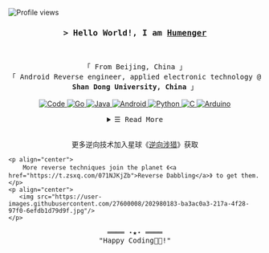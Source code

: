 <!-- https://github.com/Humenger/ -->
<!-- April 15, 2021 -->
<!-- leave a STAR, if you like it ! -->

<!-- Profile Views Counter -->
![Profile views](https://gpvc.arturio.dev/Humenger?v=3)

<!-- Intro  -->
<h3 align="center">
        <samp>&gt; Hello World!, I am
                <b><a target="_blank" href="https://Humenger.github.io/">Humenger</a></b>
        </samp>
</h3>
<br>

<p align="center">
        <!-- Organisation  -->
        <samp>
                「 From Beijing, China 」
                <br>
                「 Android Reverse engineer, applied electronic technology @<b> Shan Dong University, China</b> 」
                <br>
                <br>
        </samp>
        <!-- Programming Languages -->
        <!-- Code logo -->
        <a href="https://github.com/Humenger?tab=repositories" target="_blank"><img alt="Code"
                        src="https://img.shields.io/badge/-code-000000?style=flat-square&logo=Plex&logoColor=white">
        </a>
        <!-- Go -->
        <a href="https://github.com/Humenger?tab=repositories" target="_blank"><img alt="Go"
                        src="https://img.shields.io/badge/-Go-E34F26?style=flat-square&logo=Go&logoColor=white">
        </a>
        <!-- Java  -->
        <a href="https://github.com/Humenger?tab=repositories" target="_blank"><img alt="Java"
                        src="https://img.shields.io/badge/-Java-1572B6?style=flat-square&logo=Java&logoColor=white">
        </a>
        <!-- Android -->
        <a href="https://github.com/Humenger?tab=repositories" target="_blank"><img alt="Android"
                        src="https://img.shields.io/badge/-Android-F7DF1E?style=flat-square&logo=Android&logoColor=white">
        </a>
        <!-- Python -->
        <a href="https://github.com/Humenger?tab=repositories" target="_blank"><img alt="Python"
                        src="https://img.shields.io/badge/-Python-3776AB?style=flat-square&logo=Python&logoColor=white">
        </a>
        <!-- C -->
        <a href="https://github.com/Humenger?tab=repositories" target="_blank"><img alt="C"
                        src="https://img.shields.io/badge/-C-9b3675?style=flat-square&logo=C&logoColor=white">
        </a>
        <!-- Arduino -->
        <a href="https://github.com/Humenger?tab=repositories" target="_blank"><img alt="Arduino"
                        src="https://img.shields.io/badge/-Arduino-00979D?style=flat-square&logo=Arduino&logoColor=white">
        </a>
</p>

<!-- Details Section-->
<details align="center">
    <summary> <samp>&#9776; Read More</samp></summary>
    <p align="center">
        <br>
        <!-- Activity Widget -->
        <img alt="Humenger's GitHub Stats"
                src="https://github-readme-stats.vercel.app/api?username=Humenger&show_icons=true&theme=radical" />
        <br>
        <!-- Social Links -->
        <p>Find me on</p>
        <!-- Gmail -->
        <a href="mailto:good@gmail.com" target="_blank"><img alt="Gmail"
                src="https://img.shields.io/badge/-Gmail-EA4335?style=flat-square&logo=Gmail&logoColor=white">
        </a>
    </p>
</details>
<br>
    <p align="center">
        更多逆向技术加入星球《<a href="https://t.zsxq.com/071NJKjZb">逆向涉猎</a>》获取
    </p>
    
    <p align="center">
        More reverse techniques join the planet 《<a href="https://t.zsxq.com/071NJKjZb">Reverse Dabbling</a>》 to get them.
    </p>
    <p align="center">
       <img src="https://user-images.githubusercontent.com/27600008/202980183-ba3ac0a3-217a-4f28-97f0-6efdb1d79d9f.jpg"/>
    </p>
<!-- Footer -->
<samp>
    <p align="center">
        ════ ⋆★⋆ ════
        <br>
        "Happy Coding👨‍💻!"
    </p>
</samp>

